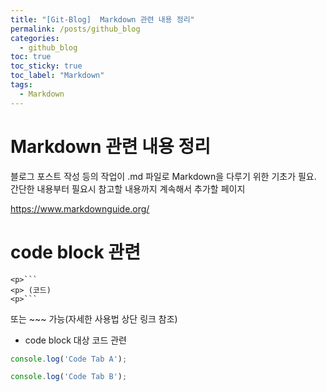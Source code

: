 ```yaml
---
title: "[Git-Blog]  Markdown 관련 내용 정리"
permalink: /posts/github_blog
categories: 
  - github_blog
toc: true
toc_sticky: true
toc_label: "Markdown"
tags:
  - Markdown
---
```


# Markdown 관련 내용 정리
블로그 포스트 작성 등의 작업이 .md 파일로 Markdown을 다루기 위한 기초가 필요.   
간단한 내용부터 필요시 참고할 내용까지 계속해서 추가할 페이지

https://www.markdownguide.org/

# code block 관련
```mark down
<p>``` 
<p> (코드)
<p>```
```

또는 ~~~ 가능(자세한 사용법 상단 링크 참조)

 - code block 대상 코드 관련 
   
```javascript I'm A tab
console.log('Code Tab A');
```

```javascript I'm tab B
console.log('Code Tab B');
```